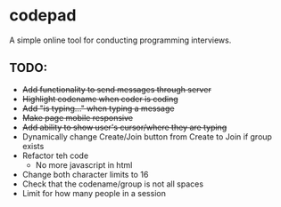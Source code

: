 # codepad
A simple online tool for conducting programming interviews.

## TODO:
  * ~~Add functionality to send messages through server~~
  * ~~Highlight codename when coder is coding~~
  * ~~Add "is typing..." when typing a message~~
  * ~~Make page mobile responsive~~
  * ~~Add ability to show user's cursor/where they are typing~~
  * Dynamically change Create/Join button from Create to Join if group exists
  * Refactor teh code
    * No more javascript in html
  * Change both character limits to 16
  * Check that the codename/group is not all spaces
  * Limit for how many people in a session
